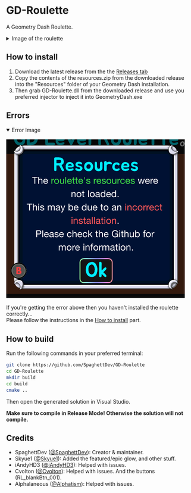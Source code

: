 # GD-Roulette
A Geometry Dash Roulette.

<details>
<summary>Image of the roulette</summary>
<br>
<img src="./assets/GD-Roulette.png" width="720"/>
</details>

## How to install
1. Download the latest release from the the [Releases tab](https://github.com/SpaghettDev/GD-Roulette/releases)
1. Copy the contents of the resources.zip from the downloaded release into the "Resources" folder of your Geometry Dash installation.
2. Then grab GD-Roulette.dll from the downloaded release and use you preferred injector to inject it into GeometryDash.exe

## Errors
<details open>
<summary>Error Image</summary>
<br>
<img src="./assets/Resources-Error.png" width="480"/>
</details>

If you're getting the error above then you haven't installed the roulette correctly...
<br/>
Please follow the instructions in the [How to install](#how-to-install) part.

## How to build
Run the following commands in your preferred terminal:
```sh
git clone https://github.com/SpaghettDev/GD-Roulette
cd GD-Roulette
mkdir build
cd build
cmake ..
```
Then open the generated solution in Visual Studio.

**Make sure to compile in Release Mode! Otherwise the solution will not compile.**

## Credits
- SpaghettDev ([@SpaghettDev](https://github.com/SpaghettDev)): Creator & maintainer.
- Skyue1 ([@Skyue1](https://github.com/Skyue1)): Added the featured/epic glow, and other stuff.
- iAndyHD3 ([@iAndyHD3](https://github.com/iAndyHD3)): Helped with issues.
- Cvolton ([@Cvolton](https://github.com/Cvolton)): Helped with issues. And the buttons (RL_blankBtn_001).
- Alphalaneous ([@Alphatism](https://github.com/Alphatism)): Helped with issues.
